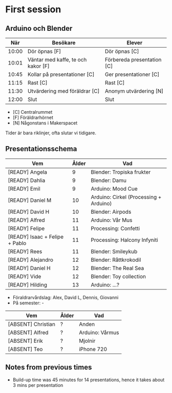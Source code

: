 # First session

## Arduino och Blender

När  |Besökare                           | Elever
-----|-----------------------------------|-----------------------
10:00|Dör öpnas [F]                      | Dör öpnas [C]
10:01|Väntar med kaffe, te och kakor [F] | Förbereda presentation [C]
10:45|Kollar på presentationer  [C]      | Ger presentationer  [C]
11:15|Rast [C]                           | Rast  [C]
11:30|Utvärdering med föräldrar [C]      | Anonym utvärdering [N]
12:00|Slut                               | Slut

 * [C] Centralrummet
 * [F] Föräldrarhörnet
 * [N] Någonstans i Makerspacet

Tider är bara riklinjer, ofta slutar vi tidigare.

## Presentationsschema

Vem                            |Ålder        |Vad
-------------------------------|-------------|----------------
[READY] Angela                 |9            |Blender: Tropiska frukter
[READY] Dahlia                 |9            |Blender: Damu
[READY] Emil                   |9            |Arduino: Mood Cue
[READY] Daniel M               |10           |Arduino: Cirkel (Processing + Arduino)
[READY] David H                |10           |Blender: Airpods
[READY] Alfred                 |11           |Arduino: Vår Mus
[READY] Felipe                 |11           |Processing: Confetti
[READY] Isaac + Felipe + Pablo |11           |Processing: Halcony Infyniti
[READY] Rees                   |11           |Blender: Smileykub
[READY] Alejandro              |12           |Blender: Råttkrokodil
[READY] Daniel H               |12           |Blender: The Real Sea
[READY] Vide                   |12           |Blender: Toy collection
[READY] Hilding                |13           |Arduino: ...?

- Föraldrarvårdslag: Alex, David L, Dennis, Giovanni
- På semester: -

Vem                            |Ålder        |Vad
-------------------------------|-------------|----------------
[ABSENT] Christian             |?            |Anden
[ABSENT] Alfred                |?            |Arduino: Vårmus
[ABSENT] Erik                  |?            |Mjolnir
[ABSENT] Teo                   |?            |iPhone 720
## Notes from previous times

 * Build-up time was 45 minutes for 14 presentations,
   hence it takes about 3 mins per presentation
